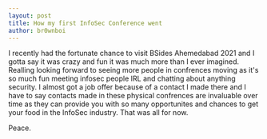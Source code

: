 ```yaml
---
layout: post
title: How my first InfoSec Conference went
author: br0wnboi
---
```


I recently had the fortunate chance to visit BSides Ahemedabad 2021 and I gotta say it was crazy and fun it was much more than I ever imagined. Realling looking forward to seeing more people in confrences moving as it's so much fun meeting infosec people IRL and chatting about anything security. I almost got a job offer because of a contact I made there and I have to say contacts made in these physical confrences are invaluable over time as they can provide you with so many opportunites and chances to get your food in the InfoSec industry. That was all for now.

Peace.